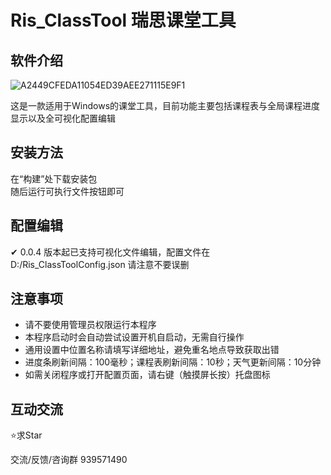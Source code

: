 # Ris_ClassTool 瑞思课堂工具

## 软件介绍

![A2449CFEDA11054ED39AEE271115E9F1](https://github.com/user-attachments/assets/c7c2b95a-22cb-4763-8f37-6cb6db603918)

这是一款适用于Windows的课堂工具，目前功能主要包括课程表与全局课程进度显示以及全可视化配置编辑

## 安装方法

在“构建”处下载安装包  
随后运行可执行文件按钮即可


## 配置编辑

✔ 0.0.4 版本起已支持可视化文件编辑，配置文件在 D:/Ris_ClassToolConfig.json 请注意不要误删

## 注意事项

- 请不要使用管理员权限运行本程序
- 本程序启动时会自动尝试设置开机自启动，无需自行操作
- 通用设置中位置名称请填写详细地址，避免重名地点导致获取出错
- 进度条刷新间隔：100毫秒；课程表刷新间隔：10秒；天气更新间隔：10分钟
- 如需关闭程序或打开配置页面，请右键（触摸屏长按）托盘图标


## 互动交流

⭐求Star

交流/反馈/咨询群 939571490
